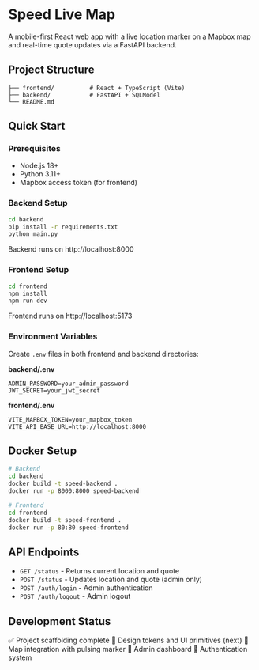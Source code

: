 # Speed Live Map

A mobile-first React web app with a live location marker on a Mapbox map and real-time quote updates via a FastAPI backend.

## Project Structure

```
├── frontend/          # React + TypeScript (Vite)
├── backend/           # FastAPI + SQLModel
└── README.md
```

## Quick Start

### Prerequisites

- Node.js 18+
- Python 3.11+
- Mapbox access token (for frontend)

### Backend Setup

```bash
cd backend
pip install -r requirements.txt
python main.py
```

Backend runs on http://localhost:8000

### Frontend Setup

```bash
cd frontend
npm install
npm run dev
```

Frontend runs on http://localhost:5173

### Environment Variables

Create `.env` files in both frontend and backend directories:

**backend/.env**
```
ADMIN_PASSWORD=your_admin_password
JWT_SECRET=your_jwt_secret
```

**frontend/.env**
```
VITE_MAPBOX_TOKEN=your_mapbox_token
VITE_API_BASE_URL=http://localhost:8000
```

## Docker Setup

```bash
# Backend
cd backend
docker build -t speed-backend .
docker run -p 8000:8000 speed-backend

# Frontend
cd frontend
docker build -t speed-frontend .
docker run -p 80:80 speed-frontend
```

## API Endpoints

- `GET /status` - Returns current location and quote
- `POST /status` - Updates location and quote (admin only)
- `POST /auth/login` - Admin authentication
- `POST /auth/logout` - Admin logout

## Development Status

✅ Project scaffolding complete
🚧 Design tokens and UI primitives (next)
🚧 Map integration with pulsing marker
🚧 Admin dashboard
🚧 Authentication system